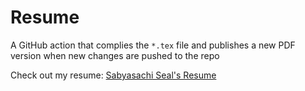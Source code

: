 # Resume

A GitHub action that complies the `*.tex` file and publishes a new PDF version when new changes are pushed to the repo

Check out my resume: [Sabyasachi Seal's Resume](https://sabyasachi-seal.github.io/Resume/resume.pdf)

